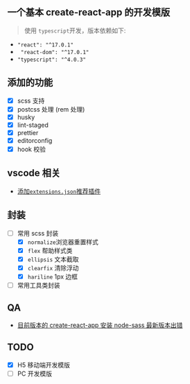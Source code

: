 ## 一个基本 create-react-app 的开发模版

> 使用 `typescript`开发，版本依赖如下:

- `"react": "^17.0.1"`
- ` "react-dom": "^17.0.1"`
- `"typescript": "^4.0.3"`

## 添加的功能

- [x] scss 支持
- [x] postcss 处理 (rem 处理)
- [x] husky
- [x] lint-staged
- [x] prettier
- [x] editorconfig
- [x] hook 校验

## vscode 相关

- [添加`extensions.json`推荐插件](https://code.visualstudio.com/docs/editor/extension-gallery)

## 封装

- [ ] 常用 scss 封装
  - [x] `normalize`浏览器重置样式
  - [x] `flex` 帮助样式类
  - [x] `ellipsis` 文本截取
  - [x] `clearfix` 清除浮动
  - [x] `hariline` 1px 边框
- [ ] 常用工具类封装

## QA

- [目前版本的 create-react-app 安装 node-sass 最新版本出错](https://exerror.com/error-node-sass-version-5-0-0-is-incompatible-with-4-0-0/)

## TODO

- [x] H5 移动端开发模版
- [ ] PC 开发模版
